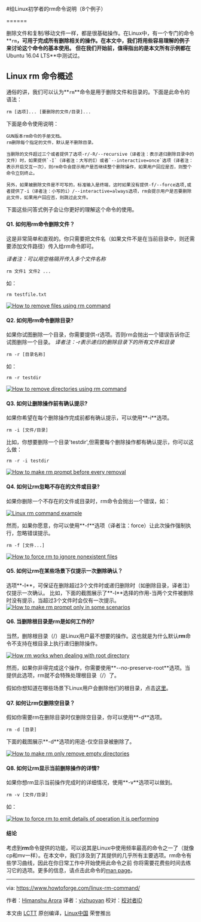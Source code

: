 #给Linux初学者的rm命令说明（8个例子）

======

删除文件和复制/移动文件一样，都是很基础操作。在Linux中，有一个专门的命令**`rm`**，可用于完成所有删除相关的操作。在本文中，我们将用些容易理解的例子来讨论这个命令的基本使用。
但在我们开始前，值得指出的是本文所有示例都在**Ubuntu 16.04  LTS**中测试过。

## Linux rm 命令概述

通俗的讲，我们可以认为**`rm`**命令是用于删除文件和目录的。下面是此命令的语法：

```
rm [选项]... [要删除的文件/目录]...
```
下面是命令使用说明：

```
GUN版本rm命令的手册文档。
rm删除每个指定的文件，默认是不删除目录。

当删除的文件超过三个或者提供了选项-r/-R/--recursive（译者注：表示递归删除目录中的文件）时，如果提供`-I`（译者注：大写的I）或者`--interactive=once`选项（译者注：表示开启交互一次），则rm命令会提示用户是否继续整个删除操作，如果用户回应是否，则整个命令立刻终止。

另外，如果被删除文件是不可写的，标准输入是终端，这时如果没有提供-f/--force选项,或者提供了-i（译者注：小写的i）/--interactive=always选项，rm会提示用户是否要删除此文件，如果用户回应否，则跳过此文件。
```

下面这些问答式例子会让你更好的理解这个命令的使用。

#### Q1. 如何用rm命令删除文件？

这是非常简单和直观的。你只需要把文件名（如果文件不是在当前目录中，则还需要添加文件路径）传入给rm命令即可。

*译者注：可以用空格隔开传入多个文件名称*

```
rm 文件1 文件2 ... 
```
如：
```
rm testfile.txt
```

[![How to remove files using rm command][1]][2]


#### Q2. 如何用rm命令删除目录?

如果你试图删除一个目录，你需要提供-r选项。否则rm会抛出一个错误告诉你正试图删除一个目录。
*译者注：-r表示递归的删除目录下的所有文件和目录*
```
rm -r [目录名称]
```

如：

```
rm -r testdir
```

[![How to remove directories using rm command][3]][4]


#### Q3. 如何让删除操作前有确认提示?

如果你希望在每个删除操作完成前都有确认提示，可以使用**-i**选项。

```
rm -i [文件/目录]
```

比如，你想要删除一个目录'testdir',但需要每个删除操作都有确认提示，你可以这么做：
```
rm -r -i testdir
```

[![How to make rm prompt before every removal][5]][6]

#### Q4. 如何让rm忽略不存在的文件或目录?

如果你删除一个不存在的文件或目录时，rm命令会抛出一个错误，如：

[![Linux rm command example][7]][8]

然而，如果你愿意，你可以使用**-f**选项（译者注：force）让此次操作强制执行，忽略错误提示。

```
rm -f [文件...]
```

[![How to force rm to ignore nonexistent files][9]][10]


#### Q5. 如何让rm在某些场景下仅提示一次删除确认？

选项**-I**，可保证在删除超过3个文件时或递归删除时（如删除目录，译者注）仅提示一次确认。
比如，下面的截图展示了**-I**选择的作用-当两个文件被删除时没有提示，当超过3个文件时会仅有一次提示。
[![How to make rm prompt only in some scenarios][11]][12]


#### Q6. 当删除根目录是rm是如何工作的?
当然，删除根目录（/）是Linux用户最不想要的操作。这也就是为什么默认**rm**命令不支持在根目录上执行递归删除操作。

[![How rm works when dealing with root directory][13]][14]

然而，如果你非得完成这个操作，你需要使用**\--no-preserve-root**选项。当提供此选项，rm就不会特殊处理根目录（/）了。

假如你想知道在哪些场景下Linux用户会删除他们的根目录，点击[这里][15]。





#### Q7. 如何让rm仅删除空目录？

假如你需要rm在删除目录时仅删除空目录，你可以使用**-d**选项。


```
rm -d [目录]
```
下面的截图展示**-d**选项的用途-仅空目录被删除了。

[![How to make rm only remove empty directories][16]][17]


#### Q8. 如何让rm显示当前删除操作的详情?

如果你想rm显示当前操作完成时的详细情况，使用**-v**选项可以做到。

```
rm -v [文件/目录]
```

如：

[![How to force rm to emit details of operation it is performing][18]][19]

#### 结论

考虑到**rm**命令提供的功能，可以说其是Linux中使用频率最高的命令之一了（就像cp和mv一样）。在本文中，我们涉及到了其提供的几乎所有主要选项。rm命令有些学习曲线，因此在你日常工作中开始使用此命令之前
你将需要花费些时间去练习它的选项。更多的信息，请点击此命令的[man page][21]。

--------------------------------------------------------------------------------

via: https://www.howtoforge.com/linux-rm-command/

作者：[Himanshu Arora][a]
译者：[yizhuoyan](https://github.com/yizhuoyan)
校对：[校对者ID](https://github.com/校对者ID)

本文由 [LCTT](https://github.com/LCTT/TranslateProject) 原创编译，[Linux中国](https://linux.cn/) 荣誉推出

[a]:https://www.howtoforge.com
[1]:https://www.howtoforge.com/images/command-tutorial/rm-basic-usage.png
[2]:https://www.howtoforge.com/images/command-tutorial/big/rm-basic-usage.png
[3]:https://www.howtoforge.com/images/command-tutorial/rm-r.png
[4]:https://www.howtoforge.com/images/command-tutorial/big/rm-r.png
[5]:https://www.howtoforge.com/images/command-tutorial/rm-i-option.png
[6]:https://www.howtoforge.com/images/command-tutorial/big/rm-i-option.png
[7]:https://www.howtoforge.com/images/command-tutorial/rm-non-ext-error.png
[8]:https://www.howtoforge.com/images/command-tutorial/big/rm-non-ext-error.png
[9]:https://www.howtoforge.com/images/command-tutorial/rm-f-option.png
[10]:https://www.howtoforge.com/images/command-tutorial/big/rm-f-option.png
[11]:https://www.howtoforge.com/images/command-tutorial/rm-I-option.png
[12]:https://www.howtoforge.com/images/command-tutorial/big/rm-I-option.png
[13]:https://www.howtoforge.com/images/command-tutorial/rm-root-default.png
[14]:https://www.howtoforge.com/images/command-tutorial/big/rm-root-default.png
[15]:https://superuser.com/questions/742334/is-there-a-scenario-where-rm-rf-no-preserve-root-is-needed
[16]:https://www.howtoforge.com/images/command-tutorial/rm-d-option.png
[17]:https://www.howtoforge.com/images/command-tutorial/big/rm-d-option.png
[18]:https://www.howtoforge.com/images/command-tutorial/rm-v-option.png
[19]:https://www.howtoforge.com/images/command-tutorial/big/rm-v-option.png
[20]:https://www.howtoforge.com/linux-cp-command/
[21]:https://linux.die.net/man/1/rm
